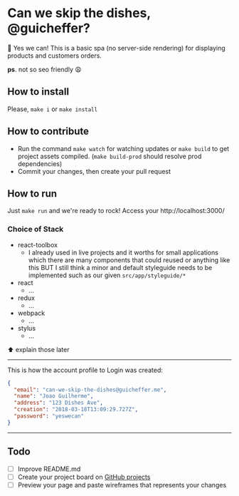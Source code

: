 # Can we skip the dishes, @guicheffer?
👀 Yes we can! This is a basic spa (no server-side rendering) for displaying products and customers orders.

**ps**. not so seo friendly 😩

## How to install
Please, `make i` or `make install`

## How to contribute
- Run the command `make watch` for watching updates or `make build` to get project assets compiled. (`make build-prod` should resolve prod dependencies)
- Commit your changes, then create your pull request

## How to run
Just `make run` and we're ready to rock! Access your http://localhost:3000/


### Choice of Stack
- react-toolbox
	- I already used in live projects and it worths for small applications which there are many components that could reused or anything like this BUT I still think a minor and default styleguide needs to be implemented such as our given `src/app/styleguide/*`
- react
	- ...
- redux
	- ...
- webpack
	- ...
- stylus
	- ...

⬆️ explain those later

___
This is how the account profile to Login was created:
```json
{
  "email": "can-we-skip-the-dishes@guicheffer.me",
  "name": "Joao Guilherme",
  "address": "123 Dishes Ave",
  "creation": "2018-03-18T13:09:29.727Z",
  "password": "yeswecan"
}
```
___

## Todo
- [ ] Improve README.md
- [ ] Create your project board on [GitHub projects](https://help.github.com/articles/about-project-boards/)
- [ ] Preview your page and paste wireframes that represents your changes
